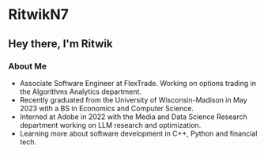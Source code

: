 # RitwikN7

<!--
**RitwikN7/RitwikN7** is a ✨ _special_ ✨ repository because its `README.md` (this file) appears on your GitHub profile.
-->

## Hey there, I'm Ritwik

### About Me
- Associate Software Engineer at FlexTrade. Working on options trading in the Algorithms Analytics department.
- Recently graduated from the University of Wisconsin-Madison in May 2023 with a BS in Economics and Computer Science.
- Interned at Adobe in 2022 with the Media and Data Science Research department working on LLM research and optimization.
- Learning more about software development in C++, Python and financial tech.


